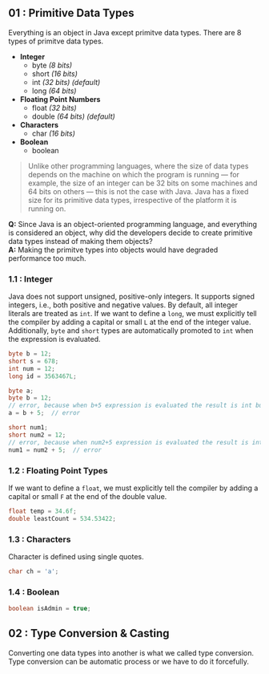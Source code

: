 ## 01 : Primitive Data Types
Everything is an object in Java except primitve data types. There are 8 types of primitve data types.

- **Integer**
    - byte  *(8 bits)*
    - short *(16 bits)*
    - int   *(32 bits) (default)*
    - long  *(64 bits)*
- **Floating Point Numbers**
    - float *(32 bits)*
    - double *(64 bits) (default)*
- **Characters**
    - char *(16 bits)*
- **Boolean**
    - boolean

> Unlike other programming languages, where the size of data types depends on the machine on which the program is running — for example, the size of an integer can be 32 bits on some machines and 64 bits on others — this is not the case with Java. Java has a fixed size for its primitive data types, irrespective of the platform it is running on.

**Q:** Since Java is an object-oriented programming language, and everything is considered an object, why did the developers decide to create primitive data types instead of making them objects? <br>
**A:** Making the primitve types into objects would have degraded performance too much.

### 1.1 : Integer
Java does not support unsigned, positive-only integers. It supports signed integers, i.e., both positive and negative values. By default, all integer literals are treated as `int`. If we want to define a `long`, we must explicitly tell the compiler by adding a capital or small `L` at the end of the integer value. Additionally, `byte` and `short` types are automatically promoted to `int` when the expression is evaluated.

```java
byte b = 12;
short s = 678;
int num = 12;
long id = 3563467L;
```

```java
byte a;
byte b = 12;
// error, because when b+5 expression is evaluated the result is int but not byte.
a = b + 5;  // error

short num1;
short num2 = 12;
// error, because when num2+5 expression is evaluated the result is int but not short.
num1 = num2 + 5;  // error
```

### 1.2 : Floating Point Types
If we want to define a `float`, we must explicitly tell the compiler by adding a capital or small `F` at the end of the double value.
```java
float temp = 34.6f;
double leastCount = 534.53422;
```

### 1.3 : Characters 
Character is defined using single quotes.
```java
char ch = 'a';
```

### 1.4 : Boolean
```java
boolean isAdmin = true;
```

## 02 : Type Conversion & Casting
Converting one data types into another is what we called type conversion. Type conversion can be automatic process or we have to do it forcefully. 